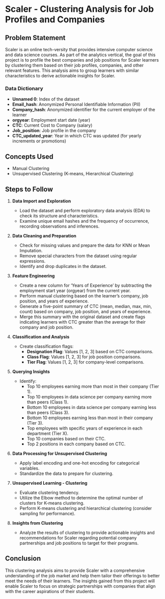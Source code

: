 # Scaler - Clustering Analysis for Job Profiles and Companies

## Problem Statement

Scaler is an online tech-versity that provides intensive computer science and data science courses. As part of the analytics vertical, the goal of this project is to profile the best companies and job positions for Scaler learners by clustering them based on their job profiles, companies, and other relevant features. This analysis aims to group learners with similar characteristics to derive actionable insights for Scaler.

### Data Dictionary
- **Unnamed 0**: Index of the dataset
- **Email_hash**: Anonymized Personal Identifiable Information (PII)
- **Company_hash**: Anonymized identifier for the current employer of the learner
- **orgyear**: Employment start date (year)
- **CTC**: Current Cost to Company (salary)
- **Job_position**: Job profile in the company
- **CTC_updated_year**: Year in which CTC was updated (for yearly increments or promotions)

## Concepts Used

- Manual Clustering
- Unsupervised Clustering (K-means, Hierarchical Clustering)

## Steps to Follow

1. **Data Import and Exploration**
   - Load the dataset and perform exploratory data analysis (EDA) to check its structure and characteristics.
   - Examine unique email hashes and the frequency of occurrence, recording observations and inferences.

2. **Data Cleaning and Preparation**
   - Check for missing values and prepare the data for KNN or Mean Imputation.
   - Remove special characters from the dataset using regular expressions.
   - Identify and drop duplicates in the dataset.

3. **Feature Engineering**
   - Create a new column for ‘Years of Experience’ by subtracting the employment start year (orgyear) from the current year.
   - Perform manual clustering based on the learner’s company, job position, and years of experience.
   - Generate a five-point summary of CTC (mean, median, max, min, count) based on company, job position, and years of experience.
   - Merge this summary with the original dataset and create flags indicating learners with CTC greater than the average for their company and job position.

4. **Classification and Analysis**
   - Create classification flags:
     - **Designation Flag**: Values [1, 2, 3] based on CTC comparisons.
     - **Class Flag**: Values [1, 2, 3] for job position comparisons.
     - **Tier Flag**: Values [1, 2, 3] for company-level comparisons.

5. **Querying Insights**
   - Identify:
     - Top 10 employees earning more than most in their company (Tier 1).
     - Top 10 employees in data science per company earning more than peers (Class 1).
     - Bottom 10 employees in data science per company earning less than peers (Class 3).
     - Bottom 10 employees earning less than most in their company (Tier 3).
     - Top employees with specific years of experience in each department (Tier X).
     - Top 10 companies based on their CTC.
     - Top 2 positions in each company based on CTC.

6. **Data Processing for Unsupervised Clustering**
   - Apply label encoding and one-hot encoding for categorical variables.
   - Standardize the data to prepare for clustering.

7. **Unsupervised Learning - Clustering**
   - Evaluate clustering tendency.
   - Utilize the Elbow method to determine the optimal number of clusters for K-means clustering.
   - Perform K-means clustering and hierarchical clustering (consider sampling for performance).

8. **Insights from Clustering**
   - Analyze the results of clustering to provide actionable insights and recommendations for Scaler regarding potential company partnerships and job positions to target for their programs.

## Conclusion

This clustering analysis aims to provide Scaler with a comprehensive understanding of the job market and help them tailor their offerings to better meet the needs of their learners. The insights gained from this project will enable Scaler to focus on strategic partnerships with companies that align with the career aspirations of their students.
